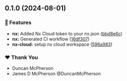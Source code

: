 ## 0.1.0 (2024-08-01)


### 🚀 Features

- **nx:** Added Nx Cloud token to your nx.json ([bbd8e6c](https://github.com/duncanmcpherson/nx-tools/commit/bbd8e6c))
- **nx:** Generated CI workflow ([16df307](https://github.com/duncanmcpherson/nx-tools/commit/16df307))
- **nx-cloud:** setup nx cloud workspace ([596a983](https://github.com/duncanmcpherson/nx-tools/commit/596a983))

### ❤️  Thank You

- Duncan McPherson
- James D McPherson @DuncanMcPherson